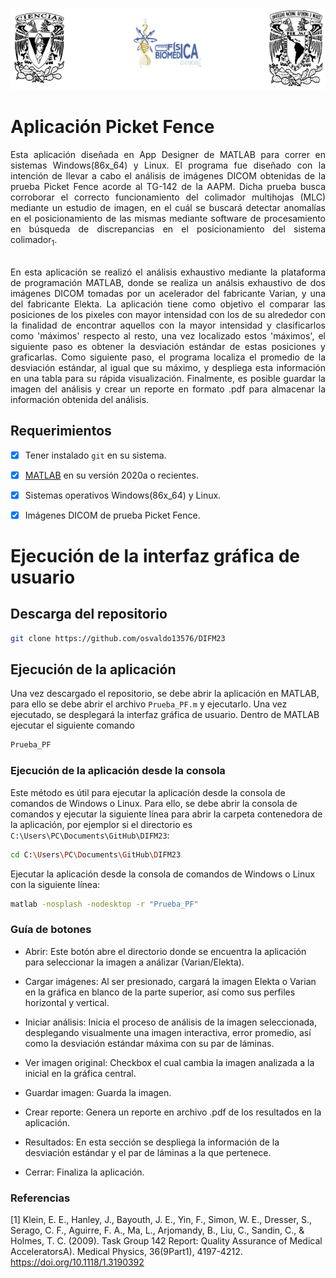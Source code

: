 <p align="center">
	<img src="./icon/portada.png" width="636" height="131" alt="UNAM LOGO" />  
</p>

# Aplicación Picket Fence
<div align="justify"> 
Esta aplicación diseñada en App Designer de MATLAB para correr en sistemas Windows(86x_64) y Linux. El programa fue diseñado con la intención de llevar a cabo el análisis de imágenes DICOM obtenidas de la prueba Picket Fence
acorde al TG-142 de la AAPM. Dicha prueba busca corroborar el correcto funcionamiento del colimador multihojas (MLC) mediante un estudio de imagen, en el cuál se buscará detectar anomalías en el posicionamiento
de las mismas mediante software de procesamiento en búsqueda de discrepancias en el posicionamiento del sistema colimador<sub>1</sub>.

<br />
<br />

En esta aplicación se realizó el análisis exhaustivo mediante la plataforma de programación MATLAB, donde se realiza un análsis exhaustivo de dos imágenes DICOM tomadas por un acelerador del fabricante Varian, y una
del fabricante Elekta. La aplicación tiene como objetivo el comparar las posiciones de los pixeles con mayor intensidad con los de su alrededor con la finalidad de encontrar aquellos con la mayor intensidad y 
clasificarlos como 'máximos' respecto al resto, una vez localizado estos 'máximos', el siguiente paso es obtener la desviación estándar de estas posiciones y graficarlas. Como siguiente paso, el programa localiza
el promedio de la desviación estándar, al igual que su máximo, y despliega esta información en una tabla para su rápida visualización. Finalmente, es posible guardar la imagen del análisis y crear un reporte en 
formato .pdf para almacenar la información obtenida del análisis.

</div>

## Requerimientos 

- [x] Tener instalado `git` en su sistema.
- [x] [MATLAB](https://la.mathworks.com/store/)  en su versión 2020a o recientes.
- [x] Sistemas operativos Windows(86x_64) y Linux.
- [x] Imágenes DICOM de prueba Picket Fence.


# Ejecución de la interfaz gráfica de usuario
## Descarga del repositorio
```sh
git clone https://github.com/osvaldo13576/DIFM23
```
## Ejecución de la aplicación
Una vez descargado el repositorio, se debe abrir la aplicación en MATLAB, para ello se debe abrir el archivo `Prueba_PF.m` y ejecutarlo. Una vez ejecutado, se desplegará la interfaz gráfica de usuario. Dentro de MATLAB ejecutar el siguiente comando
```sh
Prueba_PF
```
### Ejecución de la aplicación desde la consola
Este método es útil para ejecutar la aplicación desde la consola de comandos de Windows o Linux. Para ello, se debe abrir la consola de comandos y ejecutar la siguiente línea para abrir la carpeta contenedora de la aplicación, por ejemplor si el directorio es `C:\Users\PC\Documents\GitHub\DIFM23`:
```sh
cd C:\Users\PC\Documents\GitHub\DIFM23
```
Ejecutar la aplicación desde la consola de comandos de Windows o Linux con la siguiente línea:
```sh
matlab -nosplash -nodesktop -r "Prueba_PF"
```






### Guía de botones

- Abrir: Este botón abre el directorio donde se encuentra la aplicación para seleccionar la imagen a análizar (Varian/Elekta).

- Cargar imágenes: Al ser presionado, cargará la imagen Elekta o Varian en la gráfica en blanco de la parte superior, así como sus perfiles horizontal y vertical.

- Iniciar análisis: Inicia el proceso de análisis de la imagen seleccionada, desplegando visualmente una imagen interactiva, error promedio, así como la desviación estándar máxima con su par de láminas. 

- Ver imagen original: Checkbox el cual cambia la imagen analizada a la inicial en la gráfica central.

- Guardar imagen: Guarda la imagen.

- Crear reporte: Genera un reporte en archivo .pdf de los resultados en la aplicación.

- Resultados: En esta sección se despliega la información de la desviación estándar y el par de láminas a la que pertenece.

- Cerrar: Finaliza la aplicación.

### Referencias

<a id="1">[1]</a>
Klein, E. E., Hanley, J., Bayouth, J. E., Yin, F., Simon, W. E., Dresser, S., Serago, C. F., Aguirre, F. A., Ma, L., Arjomandy, B., Liu, C., Sandin, C., & Holmes, T. C. (2009). Task Group 142 Report: Quality Assurance of Medical AcceleratorsA). Medical Physics, 36(9Part1), 4197-4212. https://doi.org/10.1118/1.3190392

